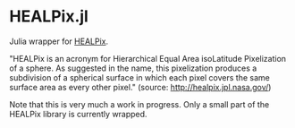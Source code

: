 HEALPix.jl
==========

Julia wrapper for <a href="http://healpix.jpl.nasa.gov/">HEALPix</a>. 

"HEALPix is an acronym for Hierarchical Equal Area isoLatitude Pixelization of a sphere. As suggested in the name, this pixelization produces a subdivision of a spherical surface in which each pixel covers the same surface area as every other pixel." (source: http://healpix.jpl.nasa.gov/)

Note that this is very much a work in progress. Only a small part of the HEALPix library is currently wrapped.
